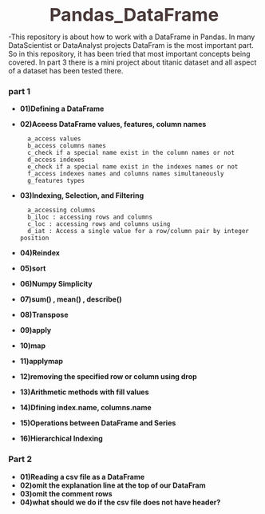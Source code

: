 <div style="color:#483838; padding:0px 10px; border-radius:5px; font-size:18px; text-align:center"><h1 style='margin:10px 5px'>Pandas_DataFrame</h1>
</div>


-This repository is about how to work with a DataFrame in Pandas. In many DataScientist or DataAnalyst projects DataFram is the most important part. So in this repository, it has been tried that most important concepts being covered. In part 3 there is a mini project about titanic dataset and all aspect of a dataset has been tested there.

### part 1

- __01)Defining a DataFrame__
- __02)Aceess DataFrame values, features, column names__

        a_access values
        b_access columns names
        c_check if a special name exist in the column names or not
        d_access indexes
        e_check if a special name exist in the indexes names or not
        f_access indexes names and columns names simultaneously
        g_features types
        
- __03)Indexing, Selection, and Filtering__

        a_accessing columns
        b_iloc : accessing rows and columns 
        c_loc : accessing rows and columns using 
        d_iat : Access a single value for a row/column pair by integer position
        
- __04)Reindex__
- __05)sort__
- __06)Numpy Simplicity__
- __07)sum() , mean() , describe()__
- __08)Transpose__  
- __09)apply__
- __10)map__
- __11)applymap__
- __12)removing the specified row or column using drop__
- __13)Arithmetic methods with fill values__
- __14)Dfining index.name, columns.name__
- __15)Operations between DataFrame and Series__
- __16)Hierarchical Indexing__
 
### Part 2

- __01)Reading a csv file as a DataFrame__
- __02)omit the explanation line at the top of our DataFram__
- __03)omit the comment rows__
- __04)what should we do if the csv file does not have header?__
